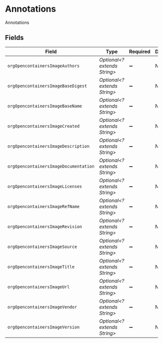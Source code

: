 # Annotations

Annotations


## Fields

| Field                                 | Type                                  | Required                              | Description                           |
| ------------------------------------- | ------------------------------------- | ------------------------------------- | ------------------------------------- |
| `orgOpencontainersImageAuthors`       | *Optional<? extends String>*          | :heavy_minus_sign:                    | N/A                                   |
| `orgOpencontainersImageBaseDigest`    | *Optional<? extends String>*          | :heavy_minus_sign:                    | N/A                                   |
| `orgOpencontainersImageBaseName`      | *Optional<? extends String>*          | :heavy_minus_sign:                    | N/A                                   |
| `orgOpencontainersImageCreated`       | *Optional<? extends String>*          | :heavy_minus_sign:                    | N/A                                   |
| `orgOpencontainersImageDescription`   | *Optional<? extends String>*          | :heavy_minus_sign:                    | N/A                                   |
| `orgOpencontainersImageDocumentation` | *Optional<? extends String>*          | :heavy_minus_sign:                    | N/A                                   |
| `orgOpencontainersImageLicenses`      | *Optional<? extends String>*          | :heavy_minus_sign:                    | N/A                                   |
| `orgOpencontainersImageRefName`       | *Optional<? extends String>*          | :heavy_minus_sign:                    | N/A                                   |
| `orgOpencontainersImageRevision`      | *Optional<? extends String>*          | :heavy_minus_sign:                    | N/A                                   |
| `orgOpencontainersImageSource`        | *Optional<? extends String>*          | :heavy_minus_sign:                    | N/A                                   |
| `orgOpencontainersImageTitle`         | *Optional<? extends String>*          | :heavy_minus_sign:                    | N/A                                   |
| `orgOpencontainersImageUrl`           | *Optional<? extends String>*          | :heavy_minus_sign:                    | N/A                                   |
| `orgOpencontainersImageVendor`        | *Optional<? extends String>*          | :heavy_minus_sign:                    | N/A                                   |
| `orgOpencontainersImageVersion`       | *Optional<? extends String>*          | :heavy_minus_sign:                    | N/A                                   |